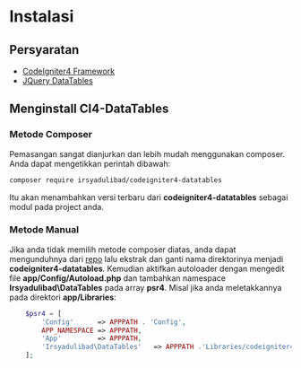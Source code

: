 # Instalasi

## Persyaratan
- [CodeIgniter4 Framework](https://github.com/codeigniter4/framework)
- [JQuery DataTables](https://github.com/DataTables/DataTablesSrc)

## Menginstall CI4-DataTables
### Metode Composer
Pemasangan sangat dianjurkan dan lebih mudah menggunakan composer. Anda dapat mengetikkan perintah dibawah:
```bash
composer require irsyadulibad/codeigniter4-datatables
```

Itu akan menambahkan versi terbaru dari **codeigniter4-datatables** sebagai modul pada project anda.

### Metode Manual
Jika anda tidak memilih metode composer diatas, anda dapat mengunduhnya dari [repo](https://github.com/irsyadulibad/ci4-datatables/archive/refs/tags/2.0.0.zip) lalu ekstrak dan ganti nama direktorinya menjadi **codeigniter4-datatables**.
Kemudian aktifkan autoloader dengan mengedit file **app/Config/Autoload.php** dan tambahkan namespace **Irsyadulibad\DataTables** pada array **psr4**. Misal jika anda meletakkannya pada direktori **app/Libraries**:
```php
    $psr4 = [
        'Config'      => APPPATH . 'Config',
        APP_NAMESPACE => APPPATH,
        'App'         => APPPATH,
        'Irsyadulibad\DataTables'   => APPPATH .'Libraries/codeigniter4-datatables/src',
    ];
```
